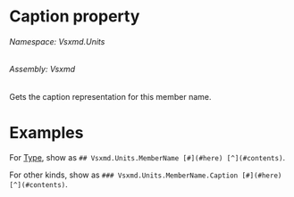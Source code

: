 <a name='P-Vsxmd-Units-MemberName-Caption'></a>
# Caption property

###### Namespace:  Vsxmd.Units

###### Assembly:  Vsxmd

Gets the caption representation for this member name.

# Examples

For [Type](/Vsxmd.Units/Type.md/#F-Vsxmd-Units-MemberKind-Type), show as `## Vsxmd.Units.MemberName [#](#here) [^](#contents)`.

For other kinds, show as `### Vsxmd.Units.MemberName.Caption [#](#here) [^](#contents)`.
